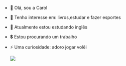 * 👋 Olá, sou a Carol 
* 👀 Tenho interesse em: livros,estudar e fazer esportes 
* 🌱 Atualmente estou estudando inglês
* 💲 Estou procurando um trabalho
* ⚡️ Uma curiosidade: adoro jogar volêi
  
  ![](https://pa1.aminoapps.com/6738/b18768535af433c47803d0961c8dcf6276a52095_00.gif)
